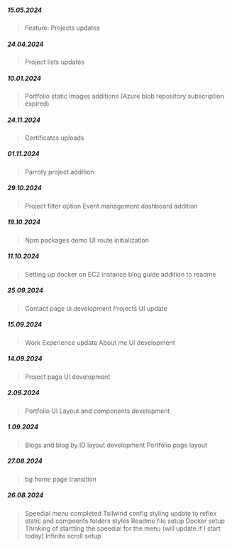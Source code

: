 ##### 15.05.2024

> Feature: Projects updates

##### 24.04.2024

> Project lists updates

##### 10.01.2024

> Portfolio static images additions (Azure blob repository subscription expired)

##### 24.11.2024

> Certificates uploads

##### 01.11.2024

> Parroty project addition

##### 29.10.2024

> Project filter option
> Event management dashboard addition

##### 19.10.2024

> Npm packages demo UI route initialization

##### 11.10.2024

> Setting up docker on EC2 instance blog guide addition to readme

##### 25.09.2024

> Contact page ui development
> Projects UI update

##### 15.09.2024

> Work Experience update
> About me Ui development

##### 14.09.2024

> Project page UI development

##### 2.09.2024

> Portfolio UI Layout and components development

##### 1.09.2024

> Blogs and blog by ID layout development
> Portfolio page layout

##### 27.08.2024

> bg home page transition

##### 26.08.2024

> Speedial menu completed
> Tailwind config styling update to reflex static and compoents folders styles
> Readme file setup
> Docker setup
> Thinking of startting the speedial for the menu (will update if I start today)
> Infinite scroll setup
